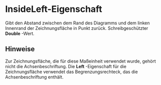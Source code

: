 
# InsideLeft-Eigenschaft

Gibt den Abstand zwischen dem Rand des Diagramms und dem linken Innenrand der Zeichnungsfläche in Punkt zurück. Schreibgeschützter  **Double** -Wert.


## Hinweise

Zur Zeichnungsfläche, die für diese Maßeinheit verwendet wurde, gehört nicht die Achsenbeschriftung. Die  **Left** -Eigenschaft für die Zeichnungsfläche verwendet das Begrenzungsrechteck, das die Achsenbeschriftung enthält.

